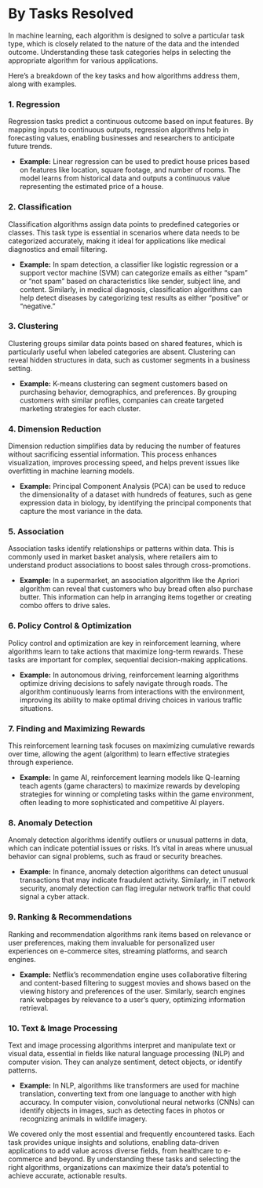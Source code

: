 # By Tasks Resolved

In machine learning, each algorithm is designed to solve a particular task type, which is closely related to the nature of the data and the intended outcome. Understanding these task categories helps in selecting the appropriate algorithm for various applications.&#x20;

Here’s a breakdown of the key tasks and how algorithms address them, along with examples.

### **1. Regression**

Regression tasks predict a continuous outcome based on input features. By mapping inputs to continuous outputs, regression algorithms help in forecasting values, enabling businesses and researchers to anticipate future trends.

* **Example:** Linear regression can be used to predict house prices based on features like location, square footage, and number of rooms. The model learns from historical data and outputs a continuous value representing the estimated price of a house.

### **2. Classification**

Classification algorithms assign data points to predefined categories or classes. This task type is essential in scenarios where data needs to be categorized accurately, making it ideal for applications like medical diagnostics and email filtering.

* **Example:** In spam detection, a classifier like logistic regression or a support vector machine (SVM) can categorize emails as either “spam” or “not spam” based on characteristics like sender, subject line, and content. Similarly, in medical diagnosis, classification algorithms can help detect diseases by categorizing test results as either “positive” or “negative.”

### **3. Clustering**

Clustering groups similar data points based on shared features, which is particularly useful when labeled categories are absent. Clustering can reveal hidden structures in data, such as customer segments in a business setting.

* **Example:** K-means clustering can segment customers based on purchasing behavior, demographics, and preferences. By grouping customers with similar profiles, companies can create targeted marketing strategies for each cluster.

### **4. Dimension Reduction**

Dimension reduction simplifies data by reducing the number of features without sacrificing essential information. This process enhances visualization, improves processing speed, and helps prevent issues like overfitting in machine learning models.

* **Example:** Principal Component Analysis (PCA) can be used to reduce the dimensionality of a dataset with hundreds of features, such as gene expression data in biology, by identifying the principal components that capture the most variance in the data.

### **5. Association**

Association tasks identify relationships or patterns within data. This is commonly used in market basket analysis, where retailers aim to understand product associations to boost sales through cross-promotions.

* **Example:** In a supermarket, an association algorithm like the Apriori algorithm can reveal that customers who buy bread often also purchase butter. This information can help in arranging items together or creating combo offers to drive sales.

### **6. Policy Control & Optimization**

Policy control and optimization are key in reinforcement learning, where algorithms learn to take actions that maximize long-term rewards. These tasks are important for complex, sequential decision-making applications.

* **Example:** In autonomous driving, reinforcement learning algorithms optimize driving decisions to safely navigate through roads. The algorithm continuously learns from interactions with the environment, improving its ability to make optimal driving choices in various traffic situations.

### **7. Finding and Maximizing Rewards**

This reinforcement learning task focuses on maximizing cumulative rewards over time, allowing the agent (algorithm) to learn effective strategies through experience.

* **Example:** In game AI, reinforcement learning models like Q-learning teach agents (game characters) to maximize rewards by developing strategies for winning or completing tasks within the game environment, often leading to more sophisticated and competitive AI players.

### **8. Anomaly Detection**

Anomaly detection algorithms identify outliers or unusual patterns in data, which can indicate potential issues or risks. It’s vital in areas where unusual behavior can signal problems, such as fraud or security breaches.

* **Example:** In finance, anomaly detection algorithms can detect unusual transactions that may indicate fraudulent activity. Similarly, in IT network security, anomaly detection can flag irregular network traffic that could signal a cyber attack.

### **9. Ranking & Recommendations**

Ranking and recommendation algorithms rank items based on relevance or user preferences, making them invaluable for personalized user experiences on e-commerce sites, streaming platforms, and search engines.

* **Example:** Netflix’s recommendation engine uses collaborative filtering and content-based filtering to suggest movies and shows based on the viewing history and preferences of the user. Similarly, search engines rank webpages by relevance to a user’s query, optimizing information retrieval.

### **10. Text & Image Processing**

Text and image processing algorithms interpret and manipulate text or visual data, essential in fields like natural language processing (NLP) and computer vision. They can analyze sentiment, detect objects, or identify patterns.

* **Example:** In NLP, algorithms like transformers are used for machine translation, converting text from one language to another with high accuracy. In computer vision, convolutional neural networks (CNNs) can identify objects in images, such as detecting faces in photos or recognizing animals in wildlife imagery.

We covered only the most essential and frequently encountered tasks. Each task provides unique insights and solutions, enabling data-driven applications to add value across diverse fields, from healthcare to e-commerce and beyond. By understanding these tasks and selecting the right algorithms, organizations can maximize their data’s potential to achieve accurate, actionable results.

